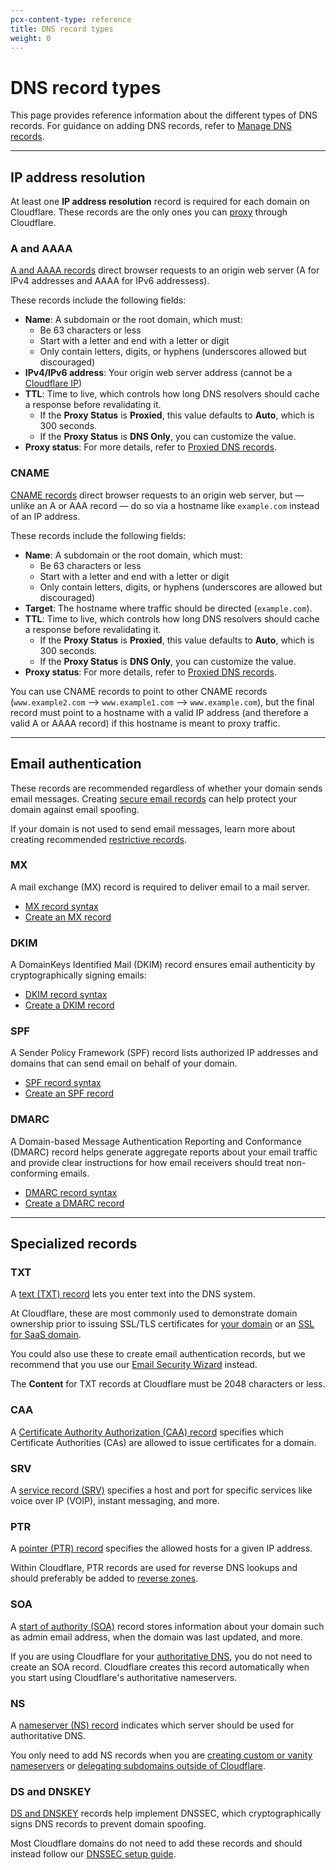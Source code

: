 ```yaml
---
pcx-content-type: reference
title: DNS record types
weight: 0
---
```


# DNS record types

This page provides reference information about the different types of DNS records. For guidance on adding DNS records, refer to [Manage DNS records](/dns/manage-dns-records/how-to/create-dns-records/).

***

## IP address resolution

At least one **IP address resolution** record is required for each domain on Cloudflare. These records are the only ones you can [proxy](/dns/proxied-dns-records/) through Cloudflare.

### A and AAAA

[A and AAAA records](https://www.cloudflare.com/learning/dns/dns-records/dns-a-record/) direct browser requests to an origin web server (A for IPv4 addresses and AAAA for IPv6 addressess).

These records include the following fields:

*   **Name**: A subdomain or the root domain, which must:
    *   Be 63 characters or less
    *   Start with a letter and end with a letter or digit
    *   Only contain letters, digits, or hyphens (underscores allowed but discouraged)
*   **IPv4/IPv6 address**: Your origin web server address (cannot be a [Cloudflare IP](https://www.cloudflare.com/ips))
*   **TTL**: Time to live, which controls how long DNS resolvers should cache a response before revalidating it.
    *   If the **Proxy Status** is **Proxied**, this value defaults to **Auto**, which is 300 seconds.
    *   If the **Proxy Status** is **DNS Only**, you can customize the value.
*   **Proxy status**: For more details, refer to [Proxied DNS records](/dns/proxied-dns-records/).

### CNAME

[CNAME records](https://www.cloudflare.com/learning/dns/dns-records/dns-cname-record/) direct browser requests to an origin web server, but — unlike an A or AAA record — do so via a hostname like `example.com` instead of an IP address.

These records include the following fields:

*   **Name**: A subdomain or the root domain, which must:
    *   Be 63 characters or less
    *   Start with a letter and end with a letter or digit
    *   Only contain letters, digits, or hyphens (underscores are allowed but discouraged)
*   **Target**: The hostname where traffic should be directed (`example.com`).
*   **TTL**: Time to live, which controls how long DNS resolvers should cache a response before revalidating it.
    *   If the **Proxy Status** is **Proxied**, this value defaults to **Auto**, which is 300 seconds.
    *   If the **Proxy Status** is **DNS Only**, you can customize the value.
*   **Proxy status**: For more details, refer to [Proxied DNS records](/dns/proxied-dns-records/).

You can use CNAME records to point to other CNAME records (`www.example2.com` --> `www.example1.com` --> `www.example.com`), but the final record must point to a hostname with a valid IP address (and therefore a valid A or AAAA record) if this hostname is meant to proxy traffic.

***

## Email authentication

These records are recommended regardless of whether your domain sends email messages. Creating [secure email records](https://blog.cloudflare.com/tackling-email-spoofing/) can help protect your domain against email spoofing.

If your domain is not used to send email messages, learn more about creating recommended [restrictive records](https://www.cloudflare.com/learning/dns/dns-records/protect-domains-without-email/).

### MX

A mail exchange (MX) record is required to deliver email to a mail server.

*   [MX record syntax](https://www.cloudflare.com/learning/dns/dns-records/dns-mx-record/)
*   [Create an MX record](/dns/manage-dns-records/how-to/email-records/#add-mx-records)

### DKIM

A DomainKeys Identified Mail (DKIM) record ensures email authenticity by cryptographically signing emails:

*   [DKIM record syntax](https://www.cloudflare.com/learning/dns/dns-records/dns-dkim-record/)
*   [Create a DKIM record](/dns/manage-dns-records/how-to/email-records/#configure-email-security-records)

### SPF

A Sender Policy Framework (SPF) record lists authorized IP addresses and domains that can send email on behalf of your domain.

*   [SPF record syntax](https://www.cloudflare.com/learning/dns/dns-records/dns-spf-record/)
*   [Create an SPF record](/dns/manage-dns-records/how-to/email-records/#configure-email-security-records)

### DMARC

A Domain-based Message Authentication Reporting and Conformance (DMARC) record helps generate aggregate reports about your email traffic and provide clear instructions for how email receivers should treat non-conforming emails.

*   [DMARC record syntax](https://www.cloudflare.com/learning/dns/dns-records/dns-dmarc-record/)
*   [Create a DMARC record](/dns/manage-dns-records/how-to/email-records/#configure-email-security-records)

***

## Specialized records

### TXT

A [text (TXT) record](https://www.cloudflare.com/learning/dns/dns-records/dns-txt-record/) lets you enter text into the DNS system.

At Cloudflare, these are most commonly used to demonstrate domain ownership prior to issuing SSL/TLS certificates for [your domain](/ssl/edge-certificates/changing-dcv-method) or an [SSL for SaaS domain](/ssl/ssl-for-saas/common-tasks/certificate-validation-methods).

You could also use these to create email authentication records, but we recommend that you use our [Email Security Wizard](/dns/manage-dns-records/how-to/email-records/#prevent-domain-spoofing) instead.

<Aside type="note">

The **Content** for TXT records at Cloudflare must be 2048 characters or less.

</Aside>

### CAA

A [Certificate Authority Authorization (CAA) record](/ssl/edge-certificates/custom-certificates/caa-records) specifies which Certificate Authorities (CAs) are allowed to issue certificates for a domain.

### SRV

A [service record (SRV)](https://www.cloudflare.com/learning/dns/dns-records/dns-srv-record/) specifies a host and port for specific services like voice over IP (VOIP), instant messaging, and more.

### PTR

A [pointer (PTR) record](https://www.cloudflare.com/learning/dns/dns-records/dns-ptr-record/) specifies the allowed hosts for a given IP address.

Within Cloudflare, PTR records are used for reverse DNS lookups and should preferably be added to [reverse zones](/dns/additional-options/reverse-zones/).

### SOA

A [start of authority (SOA)](https://www.cloudflare.com/learning/dns/dns-records/dns-soa-record/) record stores information about your domain such as admin email address, when the domain was last updated, and more.

If you are using Cloudflare for your [authoritative DNS](/dns/zone-setups/full-setup/), you do not need to create an SOA record. Cloudflare creates this record automatically when you start using Cloudflare's authoritative nameservers.

### NS

A [nameserver (NS) record](https://www.cloudflare.com/learning/dns/dns-records/dns-ns-record/) indicates which server should be used for authoritative DNS.

You only need to add NS records when you are [creating custom or vanity nameservers](/dns/additional-options/custom-nameservers/) or [delegating subdomains outside of Cloudflare](https://support.cloudflare.com/hc/articles/360021357131).

### DS and DNSKEY

[DS and DNSKEY](https://www.cloudflare.com/learning/dns/dns-records/dnskey-ds-records/) records help implement DNSSEC, which cryptographically signs DNS records to prevent domain spoofing.

Most Cloudflare domains do not need to add these records and should instead follow our [DNSSEC setup guide](/dns/manage-dns-records/how-to/dnssec/).
